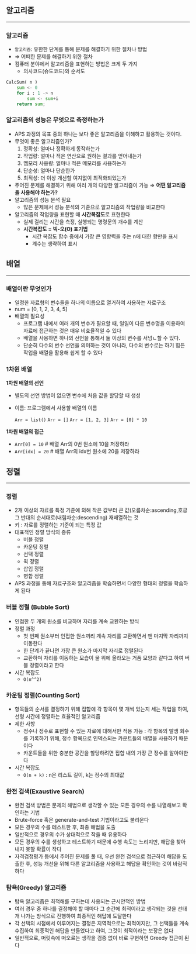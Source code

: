 ## 알고리즘

---

### 알고리즘

- `알고리즘`: 유한한 단계를 통해 문제를 해결하기 위한 절차나 방법
- ⇒ 어떠한 문제를 해결하기 위한 절차
- 컴퓨터 분야에서 알고리즘을 표현하는 방법은 크게 두 가지
    - 의사코드(슈도코드)와 순서도

```python
CalcSum( n )
	sum <- 0
	for i : 1 -> n
		sum <- sum+i
	return sum;
```

### 알고리즘의 성능은 무엇으로 측정하는가

- APS 과정의 목표 중의 하나는 보다 좋은 알고리즘을 이해하고 활용하는 것이다.
- 무엇이 좋은 알고리즘인가?
    1. 정확성: 얼마나 정확하게 동작하는가
    2. 작업량: 얼마나 적은 연산으로 원하는 결과를 얻어내는가
    3. 멤모리 사용량: 얼마나 적은 메모리를 사용하는가
    4. 단순성: 얼마나 단순한가
    5. 최적성: 더 이상 개선할 여지없이 최적화되었는가
- 주어진 문제를 해결하기 위해 여러 개의 다양한 알고리즘이 가능 ⇒ **어떤 알고리즘을 사용해야 하는가?**
- 알고리즘의 성능 분석 필요
    - 많은 문제에서 성능 분석의 기준으로 알고리즘의 작업량을 비교한다
- 알고리즘의 작업량을 표현할 때 **시간복잡도**로 표현한다
    - 실제 걸리는 시간을 측정, 실행되는 명령문의 개수를 계산
    - **시간복잡도 = 빅-오(O) 표기법**
        - 시간 복잡도 함수 중에서 가장 큰 영향력을 주는 n에 대한 항만을 표시
        - 계수는 생략하여 표시

## 배열

---

### 배열이란 무엇인가

- 일정한 자료형의 변수들을 하나의 이름으로 열거하여 사용하는 자료구조
- num = [0, 1, 2, 3, 4, 5]
- 배열의 필요성
    - 프로그램 내에서 여러 개의 변수가 필요할 때, 일일이 다른 변수명을 이용하여 자료에 접근하는 것은 매우 비효율적일 수 있다
    - 배열을 사용하면 하나의 선언을 통해서 둘 이상의 변수를 서넝ㄴ할 수 있다.
    - 단순히 다수의 변수 선언을 의미하는 것이 아니라, 다수의 변수로는 하기 힘든 작업을 배열을 활용해 쉽게 할 수 있다

### 1차원 배열

**1차원 배열의 선언**

- 별도의 선언 방법이 없으면 변수에 처음 값을 할당할 때 생성
- 이름: 프로그램에서 사용할 배열의 이름
    
    `Arr = list()` `Arr = []` `Arr = [1, 2, 3]` `Arr = [0] * 10`
    

**1차원 배열의 접근**

- `Arr[0] = 10`  # 배열 Arr의 0번 원소에 10을 저장하라
- `Arr[idx] = 20`  # 배열 Arr의 idx번 원소에 20을 저장하라

## 정렬

---

### 정렬

- 2개 이상의 자료를 특정 기준에 의해 작은 값부터 큰 값(오름차순:ascending,호긍 그 반대의 순서대로(내림차순:descending) 재배열하는 것
- 키 : 자료를 정렬하는 기준이 되는 특정 값
- 대표적인 정렬 방식의 종류
    - 버블 정렬
    - 카운팅 정렬
    - 선택 정렬
    - 퀵 정렬
    - 삽입 정렬
    - 병합 정렬
- APS 과정을 통해 자료구조와 알고리즘을 학습하면서 다양한 형태의 정렬을 학습하게 된다

### 버블 정렬 (Bubble Sort)

- 인접한 두 개의 원소를 비교하며 자리를 계속 교환하는 방식
- 정렬 과정
    - 첫 번째 원소부터 인접한 원소끼리 계속 자리를 교환하면서 맨 마지막 자리까지 이동한다
    - 한 단계가 끝나면 가장 큰 원소가 마지막 자리로 정렬된다
    - 교환하며 자리를 이동하는 모습이 물 위에 올라오는 거품 모양과 같다고 하여 버블 정렬이라고 한다
- 시간 복잡도
    - `O(n^^2)`

### 카운팅 정렬(Counting Sort)

- 항목들의 순서를 결정하기 위해 집합에 각 항목이 몇 개씩 있는지 세는 작업을 하여, 선형 시간에 정렬하는 효율적인 알고리즘
- 제한 사항
    - 정수나 정수로 표현할 수 있는 자료에 대해서만 적용 가능 : 각 항목의 발생 회수를 기록하기 위해, 정수 항목으로 인덱스되는 카운트들의 배열을 사용하기 때문이다
    - 카운트들을 위한 충분한 공간을 할당하려면 집합 내의 가장 큰 정수를 알아야한다
- 시간 복잡도
    - `O(n + k)` : n은 리스트 길이, k는 정수의 최대값

### 완전 검색(Exaustive Search)

- 완전 검색 방법은 문제의 해법으로 생각할 수 있는 모든 경우의 수를 나열해보고 확인하는 기법
- Brute-force 혹은 generate-and-test 기법이라고도 불리운다
- 모든 경우의 수를 테스트한 후, 최종 해법을 도출
- 일반적으로 경우의 수가 상대적으로 작을 때 유용하다
- 모든 경우의 수를 생성하고 테스트하기 때문에 수행 속도는 느리지만, 해답을 찾아내지 못할 확률이 작다
- 자격검정평가 등에서 주어진 문제를 풀 때, 우선 완전 검색으로 접근하여 해답을 도출한 후, 성능 개선을 위해 다른 알고리즘을 사용하고 해답을 확인하는 것이 바람직하다

### 탐욕(Greedy) 알고리즘

- 탐욕 알고리즘은 최적해를 구하는데 사용되는 근시안적인 방법
- 여러 경우 중 하나를 결정해야 할 때마다 그 순간에 최적이라고 생각되는 것을 선태개 나가는 방식으로 진행하여 최종적인 해답에 도달한다
- 각 선택의 시점에서 이루어지는 결정은 지역적으로는 최적이지만, 그 선택들을 계속 수집하여 최종적인 해답을 만들었다고 하여, 그것이 최적이라는 보장은 없다
- 일반적으로, 머릿속에 떠오르는 생각을 검증 없이 바로 구현하면 Greedy 접근이 된다